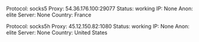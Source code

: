 Protocol: socks5
Proxy: 54.36.176.100:29077
Status: working
IP: None
Anon: elite
Server: None
Country: France

Protocol: socks5h
Proxy: 45.12.150.82:1080
Status: working
IP: None
Anon: elite
Server: None
Country: United States

